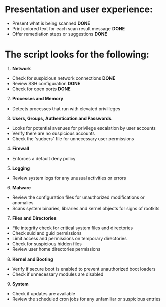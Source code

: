 # Presentation and user experience:

- Present what is being scanned **DONE**
- Print colored text for each scan result message **DONE**
- Offer remediation steps or suggestions **DONE**

# The script looks for the following:

1. **Network**
- Check for suspicious network connections **DONE**
- Review SSH configuration **DONE** 
- Check for open ports **DONE**

2. **Processes and Memory**
- Detects processes that run with elevated privilleges

3. **Users, Groups, Authentication and Passwords**
- Looks for potential avenues for privilege escalation by user accounts
- Verify there are no suspicious accounts
- Check the 'sudoers' file for unnecessary user permissions

4. **Firewall**
- Enforces a default deny policy

5. **Logging**
- Review system logs for any unusual activities or errors

6. **Malware**
- Review the configuration files for unauthorized modifications or anomalies
- Scans system binaries, libraries and kernel objects for signs of rootkits 

7. **Files and Directories**
- File integrity check for critical system files and directories 
- Check suid and guid permissions
- Limit access and permissions on temporary directories
- Check for suspicious hidden files 
- Review user home directories permissions

8. **Kernel and Booting**
- Verify if secure boot is enabled to prevent unauthorized boot loaders
- Check if unnecessary modules are disabled

9. **System**
- Check if updates are available
- Review the scheduled cron jobs for any unfamiliar or suspicious entries
